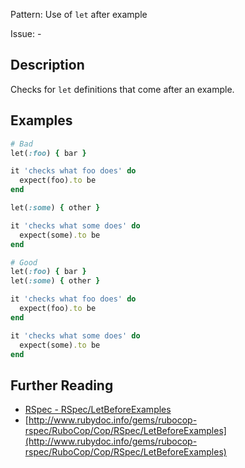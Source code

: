 Pattern: Use of `let` after example

Issue: -

## Description

Checks for `let` definitions that come after an example.

## Examples

```ruby
# Bad
let(:foo) { bar }

it 'checks what foo does' do
  expect(foo).to be
end

let(:some) { other }

it 'checks what some does' do
  expect(some).to be
end

# Good
let(:foo) { bar }
let(:some) { other }

it 'checks what foo does' do
  expect(foo).to be
end

it 'checks what some does' do
  expect(some).to be
end
```

## Further Reading

* [RSpec - RSpec/LetBeforeExamples](https://docs.rubocop.org/rubocop-rspec/cops_rspec.html#rspecletbeforeexamples)
* [http://www.rubydoc.info/gems/rubocop-rspec/RuboCop/Cop/RSpec/LetBeforeExamples](http://www.rubydoc.info/gems/rubocop-rspec/RuboCop/Cop/RSpec/LetBeforeExamples)
